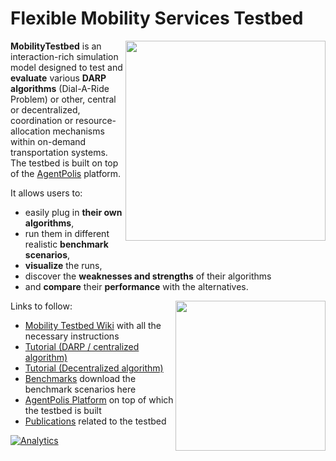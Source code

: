 Flexible Mobility Services Testbed
===============

[<img src="https://raw.github.com/agents4its/mobilitytestbed/screenshots/video.png" width="320" align="right" />](https://drive.google.com/file/d/0B7eVloLJJjtbTHI1VlpaM2xZYVE/edit?usp=sharing)

**MobilityTestbed** is an interaction-rich simulation model designed to test and **evaluate** various **DARP algorithms** (Dial-A-Ride Problem) or other, central or decentralized, coordination or resource-allocation mechanisms within on-demand transportation systems. The testbed is built on top of the [AgentPolis](http://agentpolis.com/) platform.


It allows users to:
* easily plug in **their own algorithms**, 
* run them in different realistic **benchmark scenarios**, 
* **visualize** the runs,
* discover the **weaknesses and strengths** of their algorithms
* and **compare** their **performance** with the alternatives.

<img src="https://raw.github.com/agents4its/mobilitytestbed/screenshots/screenshot1.jpg" width="240" align="right" />

Links to follow:
* [Mobility Testbed Wiki](http://github.com/agents4its/mobilitytestbed/wiki) with all the necessary instructions
* [Tutorial (DARP / centralized algorithm)](http://goo.gl/0Swwrc) 
* [Tutorial (Decentralized algorithm)](http://goo.gl/RSVadu)
* [Benchmarks](http://github.com/agents4its/mobilitytestbed/wiki/Benchmarks) download the benchmark scenarios here
* [AgentPolis Platform](http://agentpolis.org/) on top of which the testbed is built
* [Publications](http://github.com/agents4its/mobilitytestbed/wiki/Publications) related to the testbed

[![Analytics](https://ga-beacon.appspot.com/UA-1173979-12/mobilitytestbed/readme?pixel)](https://github.com/igrigorik/ga-beacon)
